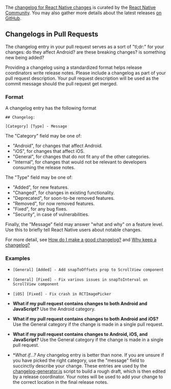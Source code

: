 The [changelog for React Native changes](https://github.com/react-native-community/react-native-releases/blob/master/CHANGELOG.md) is curated by the [React Native Community](https://github.com/react-native-community/react-native-releases). You may also gather more details about the latest releases [on GitHub](https://github.com/facebook/react-native/releases).

## Changelogs in Pull Requests

The changelog entry in your pull request serves as a sort of "tl;dr:" for your changes: do they affect Android? are these breaking changes? is something new being added?

Providing a changelog using a standardized format helps release coordinators write release notes. Please include a changelog as part of your pull request description. Your pull request description will be used as the commit message should the pull request get merged. 

### Format

A changelog entry has the following format

```
## Changelog:

[Category] [Type] - Message
```	

The "Category" field may be one of:

* "Android", for changes that affect Android.
* "iOS", for changes that affect iOS.
* "General", for changes that do not fit any of the other categories.
* "Internal", for changes that would not be relevant to developers consuming the release notes.

The "Type" field may be one of:

* "Added", for new features.	
* "Changed", for changes in existing functionality.	
* "Deprecated", for soon-to-be removed features.	
* "Removed", for now removed features.	
* "Fixed", for any bug fixes.	
* "Security", in case of vulnerabilities.	

Finally, the "Message" field may answer "what and why" on a feature level. Use this to briefly tell React Native users about notable changes.

For more detail, see [How do I make a good changelog?](https://keepachangelog.com/en/1.0.0/#how) and [Why keep a changelog?](https://keepachangelog.com/en/1.0.0/#why)

### Examples	

* `[General] [Added] - Add snapToOffsets prop to ScrollView component`
* `[General] [Fixed] - Fix various issues in snapToInterval on ScrollView component`
* `[iOS] [Fixed] - Fix crash in RCTImagePicker`

* **What if my pull request contains changes to both Android and JavaScript?**
  Use the Android category.

* **What if my pull request contains changes to both Android and iOS?**
  Use the General category if the change is made in a single pull request.

* **What if my pull request contains changes to Android, iOS, and JavaScript?**
  Use the General category if the change is made in a single pull request.

* **What if...?*
  Any changelog entry is better than none. If you are unsure if you have picked the right category, use the "message" field to succinctly describe your change. These entries are used by the [changelog-generator.js](https://github.com/react-native-community/releases/blob/master/changelog-generator.js) script to build a rough draft, which is then edited by a release coordinator. Your notes will be used to add your change to the correct location in the final release notes.